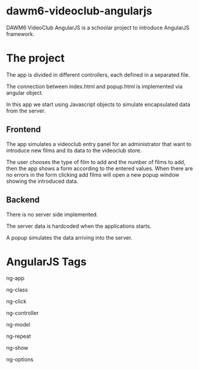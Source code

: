 # dawm6-videoclub-angularjs
DAWM6 VideoClub AngularJS is a schoolar project to introduce AngularJS framework.

# The project

The app is divided in different controllers, each defined in a separated file.

The connection between index.html and popup.html is implemented via angular object.

In this app we start using Javascript objects to simulate encapsulated data from the server.

## Frontend

The app simulates a videoclub entry panel for an administrator that want to introduce new films and its data to the videoclub store.

The user chooses the type of film to add and the number of films to add, then the app shows a form according to the entered values. When there are no errors in the form clicking add films will open a new popup window showing the introduced data.

## Backend

There is no server side implemented. 

The server data is hardcoded when the applications starts.

A popup simulates the data arriving into the server.

# AngularJS Tags

  ng-app

  ng-class

  ng-click

  ng-controller

  ng-model

  ng-repeat
  
  ng-show

  ng-options

